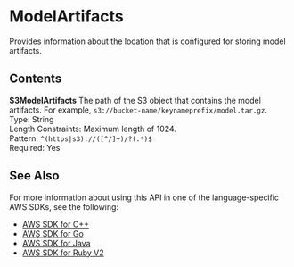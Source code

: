 # ModelArtifacts<a name="API_ModelArtifacts"></a>

Provides information about the location that is configured for storing model artifacts\. 

## Contents<a name="API_ModelArtifacts_Contents"></a>

 **S3ModelArtifacts**   <a name="SageMaker-Type-ModelArtifacts-S3ModelArtifacts"></a>
The path of the S3 object that contains the model artifacts\. For example, `s3://bucket-name/keynameprefix/model.tar.gz`\.  
Type: String  
Length Constraints: Maximum length of 1024\.  
Pattern: `^(https|s3)://([^/]+)/?(.*)$`   
Required: Yes

## See Also<a name="API_ModelArtifacts_SeeAlso"></a>

For more information about using this API in one of the language\-specific AWS SDKs, see the following:
+  [AWS SDK for C\+\+](https://docs.aws.amazon.com/goto/SdkForCpp/sagemaker-2017-07-24/ModelArtifacts) 
+  [AWS SDK for Go](https://docs.aws.amazon.com/goto/SdkForGoV1/sagemaker-2017-07-24/ModelArtifacts) 
+  [AWS SDK for Java](https://docs.aws.amazon.com/goto/SdkForJava/sagemaker-2017-07-24/ModelArtifacts) 
+  [AWS SDK for Ruby V2](https://docs.aws.amazon.com/goto/SdkForRubyV2/sagemaker-2017-07-24/ModelArtifacts) 